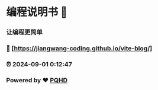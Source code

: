 # 编程说明书 :page_facing_up: 

### 让编程更简单 

### :link: [https://jiangwang-coding.github.io/vite-blog/]

### :alarm_clock: 2024-09-01 0:12:47 

### Powered by :heart:  [PQHD](https://github.com/jiangwang-coding) 